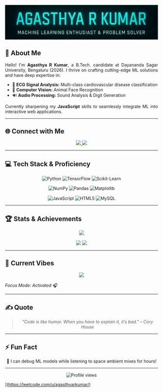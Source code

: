 <div align="center">
  <img src="banner.png" alt="Agasthya R Kumar Banner" />
</div>

<!-- Rest of your existing README content goes here -->

## 💫 About Me

<p align="justify">
  Hello! I'm <strong>Agasthya R Kumar</strong>, a B.Tech. candidate at Dayananda Sagar University, Bengaluru (2026). 
  I thrive on crafting cutting-edge ML solutions and have deep expertise in:</p>

<ul>
  <li>🔬 <strong>ECG Signal Analysis:</strong> Multi-class cardiovascular disease classification</li>
  <li>🐾 <strong>Computer Vision:</strong> Animal Face Recognition</li>
  <li>🔊 <strong>Audio Processing:</strong> Sound Analysis & Digit Generation</li>
</ul>

<p align="justify">
  Currently sharpening my <strong>JavaScript</strong> skills to seamlessly integrate ML into interactive web applications.
</p>

<hr/>

## 🌐 Connect with Me

<p align="center">
  <a href="https://www.linkedin.com/in/agasthyarkumar/" title="LinkedIn">
    <img src="https://img.shields.io/badge/LinkedIn-%230077B5.svg?style=for-the-badge&logo=linkedin&logoColor=white" />
  </a>
  <a href="mailto:agasthyarkumar@gmail.com" title="Email">
    <img src="https://img.shields.io/badge/Email-D14836.svg?style=for-the-badge&logo=gmail&logoColor=white" />
  </a>
</p>

<hr/>

## 💻 Tech Stack & Proficiency

<p align="center">
  <!-- Skill Bar: Python -->
  <img align="center" src="https://img.shields.io/badge/Python-95%25-blue?style=for-the-badge&logo=python&logoColor=white" alt="Python" />
  <img align="center" src="https://img.shields.io/badge/TensorFlow-90%25-orange?style=for-the-badge&logo=TensorFlow&logoColor=white" alt="TensorFlow" />
  <img align="center" src="https://img.shields.io/badge/Scikit--Learn-85%25-yellow?style=for-the-badge&logo=scikit-learn&logoColor=white" alt="Scikit-Learn" />
</p>
<p align="center">
  <img align="center" src="https://img.shields.io/badge/NumPy-90%25-blue?style=for-the-badge&logo=numpy&logoColor=white" alt="NumPy" />
  <img align="center" src="https://img.shields.io/badge/Pandas-85%25-purple?style=for-the-badge&logo=pandas&logoColor=white" alt="Pandas" />
  <img align="center" src="https://img.shields.io/badge/Matplotlib-80%25-lightgrey?style=for-the-badge&logo=matplotlib&logoColor=black" alt="Matplotlib" />
</p>
<p align="center">
  <img align="center" src="https://img.shields.io/badge/JavaScript-70%25-yellow?style=for-the-badge&logo=javascript&logoColor=white" alt="JavaScript" />
  <img align="center" src="https://img.shields.io/badge/HTML5-75%25-orange?style=for-the-badge&logo=html5&logoColor=white" alt="HTML5" />
  <img align="center" src="https://img.shields.io/badge/MySQL-65%25-blue?style=for-the-badge&logo=mysql&logoColor=white" alt="MySQL" />
</p>

<hr/>

## 🏆 Stats & Achievements

<p align="center">
  <img src="https://github-readme-stats.vercel.app/api?username=agasthyarkumar&theme=dark&show_icons=true&include_all_commits=true&count_private=true" />
</p>
<p align="center">
  <img src="https://github-readme-streak-stats.herokuapp.com/?user=agasthyarkumar&theme=dark" />
  <img src="https://leetcard.jacoblin.cool/agasthyarkumar?theme=dark&ext=contest" />
</p>

<hr/>

## 🎵 Current Vibes

<p align="center">
  <a href="https://open.spotify.com/playlist/6B6QiN8g3XSFZNjFipccXc?si=sRDCW1j_QdSwkQ8nrHz1HQ">
    <img src="https://img.shields.io/badge/Listen_Lo-Fi_Beats-1ED760?style=for-the-badge&logo=spotify&logoColor=white" />
  </a>
  <p><em>Focus Mode: Activated 🎧</em></p>
</p>

<hr/>

## ✍️ Quote

<blockquote align="center" style="font-style:italic;">
  "Code is like humor. When you have to explain it, it’s bad." – Cory House
</blockquote>

<hr/>

## ⚡ Fun Fact

<p align="center">
  🌌 I can debug ML models while listening to space ambient mixes for hours!
</p>

<hr/>

<p align="center">
  <img src="https://komarev.com/ghpvc/?username=agasthyarkumar&style=flat-square&color=blue" alt="Profile views"/>
</p>

](https://leetcode.com/u/agasthyarkumar/)
